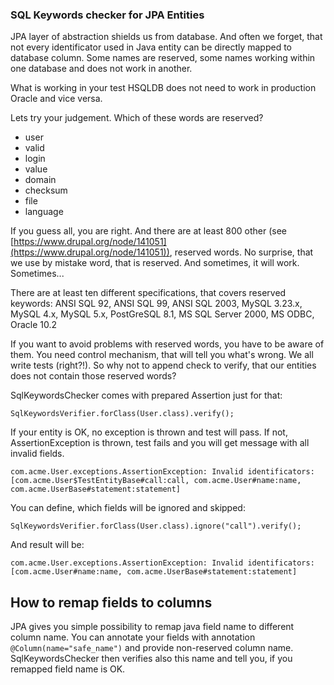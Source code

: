 ### SQL Keywords checker for JPA Entities
JPA layer of abstraction shields us from database. And often we forget, that not every identificator used in Java
entity can be directly mapped to database column. Some names are reserved, some names working within one database and 
does not work in another. 

What is working in your test HSQLDB does not need to work in production Oracle and vice versa. 

Lets try your judgement. Which of these words are reserved?

- user
- valid
- login
- value
- domain
- checksum
- file
- language

If you guess all, you are right. And there are at least 800 other (see [https://www.drupal.org/node/141051](https://www.drupal.org/node/141051)), reserved words. 
No surprise, that we use by mistake word, that is reserved. And sometimes, it will work. Sometimes...

There are at least ten different specifications, that covers reserved keywords: ANSI SQL 92, ANSI SQL 99, ANSI SQL 2003, MySQL 3.23.x, MySQL 4.x, MySQL 5.x, PostGreSQL 8.1, MS SQL Server 2000, MS ODBC, Oracle 10.2

If you want to avoid problems with reserved words, you have to be aware of them. You need control mechanism, 
that will tell you what's wrong. We all write tests (right?!). So why not to append check to verify, that our entities does not 
contain those reserved words?

SqlKeywordsChecker comes with prepared Assertion just for that:

```
SqlKeywordsVerifier.forClass(User.class).verify();
```

If your entity is OK, no exception is thrown and test will pass. If not, AssertionException is thrown, test fails and
you will get message with all invalid fields.

```
com.acme.User.exceptions.AssertionException: Invalid identificators: [com.acme.User$TestEntityBase#call:call, com.acme.User#name:name, com.acme.UserBase#statement:statement]
```

You can define, which fields will be ignored and skipped:
 
```
SqlKeywordsVerifier.forClass(User.class).ignore("call").verify();
```

And result will be:

```
com.acme.User.exceptions.AssertionException: Invalid identificators: [com.acme.User#name:name, com.acme.UserBase#statement:statement]
```
  
## How to remap fields to columns
JPA gives you simple possibility to remap java field name to different column name. You can annotate your fields with annotation
```@Column(name="safe_name")``` and provide non-reserved column name. SqlKeywordsChecker then verifies also this name and tell
you, if you remapped field name is OK. 